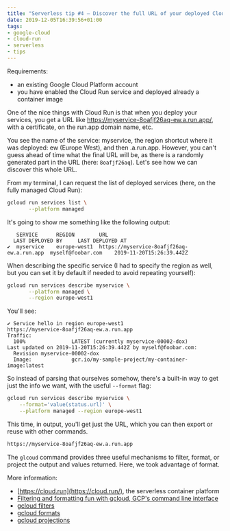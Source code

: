 ```yaml
---
title: "Serverless tip #4 — Discover the full URL of your deployed Cloud Run services with gcloud format flag"
date: 2019-12-05T16:39:56+01:00
tags:
- google-cloud
- cloud-run
- serverless
- tips
---
```


Requirements:

-   an existing Google Cloud Platform account
-   you have enabled the Cloud Run service and deployed already a container image

One of the nice things with Cloud Run is that when you deploy your services, you get a URL like https://myservice-8oafjf26aq-ew.a.run.app/, with a certificate, on the run.app domain name, etc.

You see the name of the service: myservice, the region shortcut where it was deployed: ew (Europe West), and then .a.run.app. However, you can't guess ahead of time what the final URL will be, as there is a randomly generated part in the URL (here: `8oafjf26aq`). Let's see how we can discover this whole URL.

From my terminal, I can request the list of deployed services (here, on the fully managed Cloud Run):

```bash
gcloud run services list \
       --platform managed
```

It's going to show me something like the following output:

```
   SERVICE      REGION        URL                                        LAST DEPLOYED BY     LAST DEPLOYED AT
✔  myservice    europe-west1  https://myservice-8oafjf26aq-ew.a.run.app  myself@foobar.com    2019-11-20T15:26:39.442Z
```

When describing the specific service (I had to specify the region as well, but you can set it by default if needed to avoid repeating yourself):

```bash
gcloud run services describe myservice \
       --platform managed \
       --region europe-west1
```

You'll see:

```
✔ Service hello in region europe-west1
https://myservice-8oafjf26aq-ew.a.run.app
Traffic:
  100%               LATEST (currently myservice-00002-dox)
Last updated on 2019-11-20T15:26:39.442Z by myself@foobar.com:
  Revision myservice-00002-dox
  Image:             gcr.io/my-sample-project/my-container-image:latest
```

So instead of parsing that ourselves somehow, there's a built-in way to get just the info we want, with the useful `--format` flag:

```bash
gcloud run services describe myservice \
    --format='value(status.url)' \
    --platform managed --region europe-west1 
```

This time, in output, you'll get just the URL, which you can then export or reuse with other commands.

```bash
https://myservice-8oafjf26aq-ew.a.run.app
```

The `glcoud` command provides three useful mechanisms to filter, format, or project the output and values returned. Here, we took advantage of format.

More information:

-   [https://cloud.run](https://cloud.run/), the serverless container platform
-   [Filtering and formatting fun with gcloud, GCP's command line interface](https://cloud.google.com/blog/products/gcp/filtering-and-formatting-fun-with)
-   [gcloud filters](https://cloud.google.com/sdk/gcloud/reference/topic/filters)
-   [gcloud formats](https://cloud.google.com/sdk/gcloud/reference/topic/formats)
-   [gcloud projections](https://cloud.google.com/sdk/gcloud/reference/topic/projections)